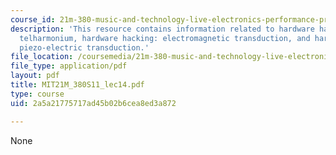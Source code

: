 ```yaml
---
course_id: 21m-380-music-and-technology-live-electronics-performance-practices-spring-2011
description: 'This resource contains information related to hardware hacking: mini
  telharmonium, hardware hacking: electromagnetic transduction, and hardware hacking:
  piezo-electric transduction.'
file_location: /coursemedia/21m-380-music-and-technology-live-electronics-performance-practices-spring-2011/2a5a21775717ad45b02b6cea8ed3a872_MIT21M_380S11_lec14.pdf
file_type: application/pdf
layout: pdf
title: MIT21M_380S11_lec14.pdf
type: course
uid: 2a5a21775717ad45b02b6cea8ed3a872

---
```

None